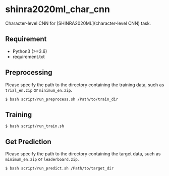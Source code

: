 # shinra2020ml_char_cnn
Character-level CNN for [SHINRA2020ML](character-level CNN) task.

## Requirement

- Python3 (>=3.6)
- requirement.txt

## Preprocessing

Please specify the path to the directory containing the training data, such as `trial_en.zip` or `minimum_en.zip`.

~~~
$ bash script/run_preprocess.sh /Path/to/train_dir 
~~~

## Training

~~~
$ bash script/run_train.sh
~~~

## Get Prediction

Please specify the path to the directory containing the target data, such as `minimum_en.zip` or `leaderboard.zip`.

~~~
$ bash script/run_predict.sh /Path/to/target_dir
~~~

